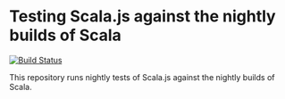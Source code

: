 # Testing Scala.js against the nightly builds of Scala

[![Build Status](https://github.com/scala-js/scala-js-test-scala-nightly/actions/workflows/nightly.yml/badge.svg)](https://github.com/scala-js/scala-js-test-scala-nightly/actions)

This repository runs nightly tests of Scala.js against the nightly builds of Scala.
